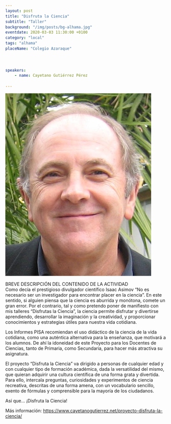 ```yaml
---
layout: post
title: "Disfruta la Ciencia"
subtitle: "Taller"
background: "/img/posts/bg-alhama.jpg"
eventdate: 2020-03-03 11:30:00 +0100
category: "local"
tags: "alhama"
placeName: "Colegio Azaraque"



speakers:
    - name: Cayetano Gutiérrez Pérez
    
---
```


![cartel](/img/posts/cayetano.JPG)     

BREVE DESCRIPCIÓN DEL CONTENIDO DE LA ACTIVIDAD  
Como decía el prestigioso divulgador científico Isaac Asimov “No es necesario ser un investigador para encontrar placer en la ciencia”. En este sentido, si alguien piensa que la ciencia es aburrida y monótona, comete un gran error. Por el contrario, tal y como pretendo poner de manifiesto con mis talleres “Disfrutas la Ciencia”, la ciencia permite disfrutar y divertirse aprendiendo, desarrollar la imaginación y la creatividad, y proporcionar conocimientos y estrategias útiles para nuestra vida cotidiana.

Los Informes PISA recomiendan el uso didáctico de la ciencia de la vida cotidiana, como una auténtica alternativa para la enseñanza, que motivará a los alumnos. De ahí la idoneidad de este Proyecto para los Docentes de Ciencias, tanto de Primaria, como Secundaria, para hacer más atractiva su asignatura.

El proyecto “Disfruta la Ciencia” va dirigido a personas de cualquier edad y con cualquier tipo de formación académica, dada la versatilidad del mismo, que quieran adquirir una cultura científica de una forma grata y divertida. Para ello, intercala preguntas, curiosidades y experimentos de ciencia recreativa, descritas de una forma amena, con un vocabulario sencillo, exento de fórmulas y comprensible para la mayoría de los ciudadanos.

Así que… ¡Disfruta la Ciencia!

Más información: https://www.cayetanogutierrez.net/proyecto-disfruta-la-ciencia/
